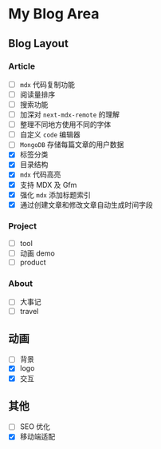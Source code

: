 # My Blog Area

## Blog Layout

### Article

- [ ] `mdx` 代码复制功能
- [ ] 阅读量排序
- [ ] 搜索功能
- [ ] 加深对 `next-mdx-remote` 的理解
- [ ] 整理不同地方使用不同的字体
- [ ] 自定义 `code` 编辑器
- [ ] `MongoDB` 存储每篇文章的用户数据
- [x] 标签分类
- [x] 目录结构
- [x] `mdx` 代码高亮
- [x] 支持 MDX 及 Gfm
- [x] 强化 `mdx` 添加标题索引
- [x] 通过创建文章和修改文章自动生成时间字段

### Project

- [ ] tool
- [ ] 动画 demo
- [ ] product

### About

- [ ] 大事记
- [ ] travel

## 动画

- [ ] 背景
- [x] logo
- [x] 交互

## 其他

- [ ] SEO 优化
- [x] 移动端适配

